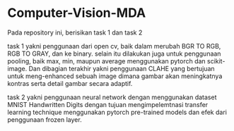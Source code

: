 # Computer-Vision-MDA

Pada repository ini, berisikan task 1 dan task 2

task 1 yakni penggunaan dari open cv, baik dalam merubah BGR TO RGB, RGB TO GRAY, dan ke binary. selain itu dilakukan juga untuk penggunaan pooling, baik max, min, maupun average menggunakan pytorch dan scikit-image. Dan dibagian terakhir yakni penggunaan CLAHE yang bertujuan untuk meng-enhanced sebuah image dimana gambar akan meningkatnya kontras serta detail gambar secara adaptif.

task 2 yakni penggunaan neural network dengan menggunakan dataset MNIST Handwritten Digits dengan tujuan mengimpelemtnasi transfer learning technique menggunakan pytorch pre-trained models dan efek dari penggunaan frozen layer.
